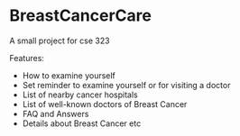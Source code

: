 # BreastCancerCare
A small project for cse 323
<p>Features:
<ul>
  <li>How to examine yourself</li>
  <li>Set reminder to examine yourself or for visiting a doctor</li>
  <li>List of nearby cancer hospitals</li>
  <li>List of well-known doctors of Breast Cancer</li>
  <li>FAQ and Answers</li>
  <li>Details about Breast Cancer etc</li>
</ul>
</>
